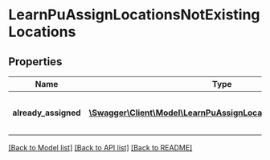# LearnPuAssignLocationsNotExistingLocations

## Properties
Name | Type | Description | Notes
------------ | ------------- | ------------- | -------------
**already_assigned** | [**\Swagger\Client\Model\LearnPuAssignLocationsAlreadyAssigned[]**](LearnPuAssignLocationsAlreadyAssigned.md) | Array with already assigned locations | 

[[Back to Model list]](../README.md#documentation-for-models) [[Back to API list]](../README.md#documentation-for-api-endpoints) [[Back to README]](../README.md)


